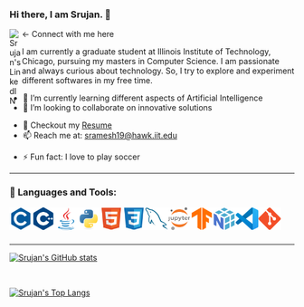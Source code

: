 ### Hi there, I am Srujan. 👋
 
<- Connect with me here
<a href="https://www.linkedin.com/in/srujan-r-1562561b3/](https://www.linkedin.com/in/srujan-ramesh-1562561b3/">
  <img align="left" alt="Srujan's LinkedIN" width="22px" src="https://raw.githubusercontent.com/peterthehan/peterthehan/master/assets/linkedin.svg" />
</a>
<br>

I am currently a graduate student at Illinois Institute of Technology, Chicago, pursuing my masters in Computer Science. I am passionate and always curious about technology. So, I try to explore and experiment different softwares in my free time. 

<!-- - 🔭 I’m currently working on ... -->
- 🌱 I’m currently learning different aspects of Artificial Intelligence
- 👯 I’m looking to collaborate on innovative solutions
<!-- - 💬 Ask me about ... -->
- 📝 Checkout my [Resume](https://docs.google.com/document/d/1T-0PfQdjVAhrBbQ1_dcwoAX_AWPB8bbbgQ56op-wmZY/edit?usp=sharing)
- 📫 Reach me at: sramesh19@hawk.iit.edu
<!-- - 😄 Pronouns: ... -->
- ⚡ Fun fact: I love to play soccer

---

### 🔨 Languages and Tools:

<img align="left" alt="C" width="40px" src="https://github.com/devicons/devicon/blob/master/icons/c/c-plain.svg">
<img align="left" alt="C++" width="40px" src="https://github.com/devicons/devicon/blob/master/icons/cplusplus/cplusplus-plain.svg">
<img align="left" alt="Java" width="40px" src="https://github.com/devicons/devicon/blob/master/icons/java/java-original.svg">
<img align="left" alt="Python" width="40px" src="https://github.com/devicons/devicon/blob/master/icons/python/python-original.svg">

<img align="left" alt="HTML5" width="40px" src="https://github.com/devicons/devicon/blob/master/icons/html5/html5-original.svg">
<img align="left" alt="CSS3" width="40px" src="https://github.com/devicons/devicon/blob/master/icons/css3/css3-original.svg">
<img align="left" alt="MySQL" width="40px" src="https://github.com/devicons/devicon/blob/master/icons/mysql/mysql-original.svg">

<img align="left" alt="Jupyter" width="40px" src="https://github.com/devicons/devicon/blob/master/icons/jupyter/jupyter-original-wordmark.svg">
<img align="left" alt="Tensorflow" width="40px" src="https://github.com/devicons/devicon/blob/master/icons/tensorflow/tensorflow-original.svg">
<img align="left" alt="Numpy" width="40px" src="https://github.com/devicons/devicon/blob/master/icons/numpy/numpy-original.svg">
<img align="left" alt="VS code" width="40px" src="https://github.com/devicons/devicon/blob/master/icons/vscode/vscode-original.svg">
<img align="left" alt="Git" width="40px" src="https://github.com/devicons/devicon/blob/master/icons/git/git-original.svg">

<br>
<br>
<br>

---

[![Srujan's GitHub stats](https://github-readme-stats.vercel.app/api?username=srujrs&show_icons=true&hide_border=false&theme=radical)](https://github.com/anuraghazra/github-readme-stats)

<!-- <img align="left" alt="srujrs's GitHub stats" src="https://github-readme-stats.vercel.app/api?username=srujrs&show_icons=true&hide_border=false&theme=radical"> -->

<br>

[![Srujan's Top Langs](https://github-readme-stats.vercel.app/api/top-langs/?username=srujrs&layout=compact)](https://github.com/anuraghazra/github-readme-stats)

<!-- <img align="left" alt="srujrs's Top Languages" src="https://github-readme-stats.vercel.app/api/top-langs/?username=srujrs&layout=compact"> -->
